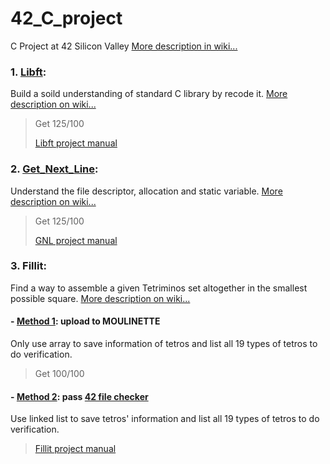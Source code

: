 # 42_C_project
C Project at 42 Silicon Valley [More description in wiki...](https://github.com/AmberFu/42_C_project/wiki/42-School-Project)

### 1. [Libft](https://github.com/AmberFu/42_C_project/tree/master/01_libft): 

Build a soild understanding of standard C library by recode it. 
[More description on wiki...](https://github.com/AmberFu/42_C_project/wiki/01_Libft_Project)

> Get 125/100
>
> [Libft project manual](https://github.com/AmberFu/42_C_project/blob/master/libft.en.pdf)
>

### 2. [Get_Next_Line](https://github.com/AmberFu/42_C_project/tree/master/02_get_next_line): 

Understand the file descriptor, allocation and static variable. 
[More description on wiki...](https://github.com/AmberFu/42_C_project/wiki/02_GetNextLine)

> Get 125/100
>
> [GNL project manual](https://github.com/AmberFu/42_C_project/blob/master/get_next_line.en.pdf)
>

### 3. Fillit: 

Find a way to assemble a given Tetriminos set altogether in the smallest possible square. 
[More description on wiki...](https://github.com/AmberFu/42_C_project/wiki/03_fillit)

#### - [Method 1](https://github.com/AmberFu/42_C_project/tree/master/03_fillit): upload to MOULINETTE

Only use array to save information of tetros and list all 19 types of tetros to do verification.

> Get 100/100
>

#### - [Method 2](https://github.com/AmberFu/Fillit_test_version): pass [42 file checker](https://github.com/jgigault/42FileChecker)

Use linked list to save tetros' information and list all 19 types of tetros to do verification.

> [Fillit project manual](https://github.com/AmberFu/42_C_project/blob/master/fillit.en.pdf)
>
